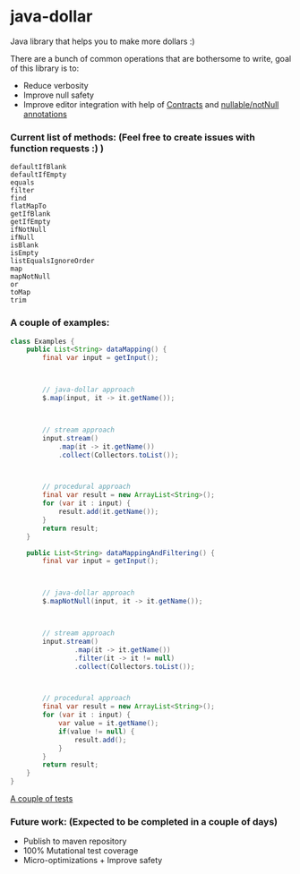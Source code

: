 # java-dollar
Java library that helps you to make more dollars :)

There are a bunch of common operations that are bothersome to write, goal of this library is to:
- Reduce verbosity
- Improve null safety
- Improve editor integration with help of [Contracts](https://www.jetbrains.com/help/idea/contract-annotations.html) and [nullable/notNull annotations](https://www.jetbrains.com/help/idea/nullable-and-notnull-annotations.html)

### Current list of methods: (Feel free to create issues with function requests :) )
```
defaultIfBlank
defaultIfEmpty
equals
filter
find
flatMapTo
getIfBlank
getIfEmpty
ifNotNull
ifNull
isBlank
isEmpty
listEqualsIgnoreOrder
map
mapNotNull
or
toMap
trim
```

### A couple of examples:
```java
class Examples {
    public List<String> dataMapping() {
        final var input = getInput();



        // java-dollar approach
        $.map(input, it -> it.getName());



        // stream approach
        input.stream()
            .map(it -> it.getName())
            .collect(Collectors.toList());



        // procedural approach
        final var result = new ArrayList<String>();
        for (var it : input) {
            result.add(it.getName());
        }
        return result;
    }

    public List<String> dataMappingAndFiltering() {
        final var input = getInput();



        // java-dollar approach
        $.mapNotNull(input, it -> it.getName());



        // stream approach
        input.stream()
                .map(it -> it.getName())
                .filter(it -> it != null)
                .collect(Collectors.toList());



        // procedural approach
        final var result = new ArrayList<String>();
        for (var it : input) {
            var value = it.getName();
            if(value != null) {
                result.add();
            }
        }
        return result;
    }
}
```
[A couple of tests](https://github.com/gytis-ivaskevicius/java-dollar/blob/master/src/test/java/io/gytis/dollar/TestBenchmark.java#L49-L94)

### Future work: (Expected to be completed in a couple of days)
- Publish to maven repository
- 100% Mutational test coverage
- Micro-optimizations + Improve safety
